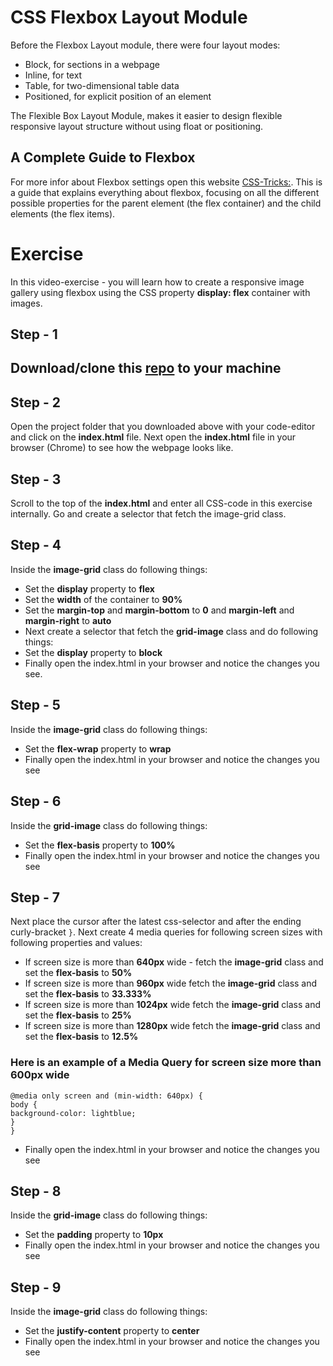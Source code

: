 # CSS Flexbox Layout Module
Before the Flexbox Layout module, there were four layout modes:

* Block, for sections in a webpage
* Inline, for text
* Table, for two-dimensional table data
* Positioned, for explicit position of an element

The Flexible Box Layout Module, makes it easier to design flexible responsive layout structure without using float or positioning.

## A Complete Guide to Flexbox
For more infor about Flexbox settings open this website [CSS-Tricks:](https://css-tricks.com/snippets/css/a-guide-to-flexbox/). This is a guide that explains everything about flexbox, focusing on all the different possible properties for the parent element (the flex container) and the child elements (the flex items). 

# Exercise

In this video-exercise - you will learn how to create a responsive image gallery using flexbox using the CSS property **display: flex** container with images.

## Step - 1
## Download/clone this [repo](https://github.com/muratkilic1978/responsive-image-gallery-with-flexbox) to your machine

## Step - 2
Open the project folder that you downloaded above with your code-editor and click on the **index.html** file. Next open the **index.html** file in your browser (Chrome) to see how the webpage looks like.

## Step - 3
Scroll to the top of the **index.html** and enter all CSS-code in this exercise internally.
Go and create a selector that fetch the image-grid class.

## Step - 4
Inside the **image-grid** class do following things:
* Set the **display** property to **flex**
* Set the **width** of the container to **90%**
* Set the **margin-top** and **margin-bottom** to **0** and **margin-left** and **margin-right** to **auto**
* Next create a selector that fetch the **grid-image** class and do following things:
* Set the **display** property to **block**
* Finally open the index.html in your browser and notice the changes you see.

## Step - 5
Inside the **image-grid** class do following things:
* Set the **flex-wrap** property to **wrap**
* Finally open the index.html in your browser and notice the changes you see

## Step - 6
Inside the **grid-image** class do following things:
* Set the **flex-basis** property to **100%**
* Finally open the index.html in your browser and notice the changes you see

## Step - 7
Next place the cursor after the latest css-selector and after the ending curly-bracket `}`. Next create 4 media queries for following screen sizes with following properties and values:
* If screen size is more than **640px** wide - fetch the **image-grid** class and set the **flex-basis** to **50%**
* If screen size is more than **960px** wide fetch the **image-grid** class and set the **flex-basis** to **33.333%**
* If screen size is more than **1024px** wide fetch the **image-grid** class and set the **flex-basis** to **25%**
* If screen size is more than **1280px** wide fetch the **image-grid** class and set the **flex-basis** to **12.5%**

### Here is an example of a Media Query for screen size more than 600px wide

`@media only screen and (min-width: 640px) {` <br>
  `body {` <br>
    `background-color: lightblue;` <br>
  `}` <br>
`}`

* Finally open the index.html in your browser and notice the changes you see

## Step - 8
Inside the **grid-image** class do following things:
* Set the **padding** property to **10px**
* Finally open the index.html in your browser and notice the changes you see

## Step - 9
Inside the **image-grid** class do following things:
* Set the **justify-content** property to **center**
* Finally open the index.html in your browser and notice the changes you see
